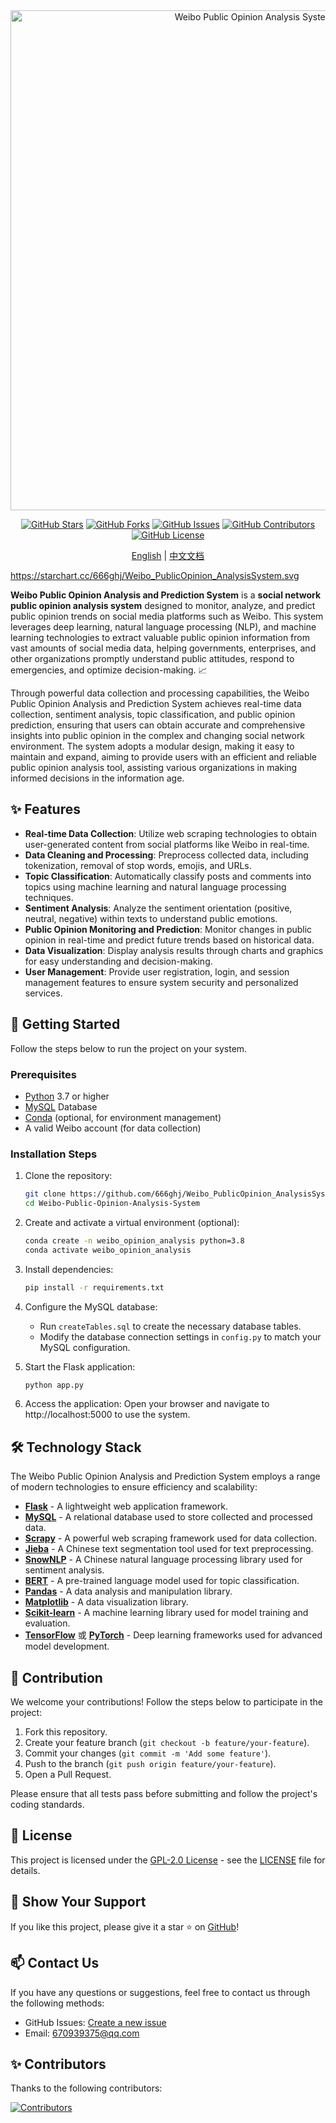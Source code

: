 <div align="center">

  <!-- # 📊 Weibo Public Opinion Analysis System  -->

  <img src="https://github.com/666ghj/Weibo_PublicOpinion_AnalysisSystem/blob/main/static/image/logo_compressed.png" alt="Weibo Public Opinion Analysis System Logo" width="800">

  [![GitHub Stars](https://img.shields.io/github/stars/666ghj/Weibo_PublicOpinion_AnalysisSystem?style=flat-square)](https://github.com/666ghj/Weibo_PublicOpinion_AnalysisSystem/stargazers)
  [![GitHub Forks](https://img.shields.io/github/forks/666ghj/Weibo_PublicOpinion_AnalysisSystem?style=flat-square)](https://github.com/666ghj/Weibo_PublicOpinion_AnalysisSystem/network)
  [![GitHub Issues](https://img.shields.io/github/issues/666ghj/Weibo_PublicOpinion_AnalysisSystem?style=flat-square)](https://github.com/666ghj/Weibo_PublicOpinion_AnalysisSystem/issues)
  [![GitHub Contributors](https://img.shields.io/github/contributors/666ghj/Weibo_PublicOpinion_AnalysisSystem?style=flat-square)](https://github.com/666ghj/Weibo_PublicOpinion_AnalysisSystem/graphs/contributors)
  [![GitHub License](https://img.shields.io/github/license/666ghj/Weibo_PublicOpinion_AnalysisSystem?style=flat-square)](https://github.com/666ghj/Weibo_PublicOpinion_AnalysisSystem/blob/main/LICENSE)


  [English](./README.md) | [中文文档](./README-CN.md)
</div>

https://starchart.cc/666ghj/Weibo_PublicOpinion_AnalysisSystem.svg

**Weibo Public Opinion Analysis and Prediction System** is a **social network public opinion analysis system** designed to monitor, analyze, and predict public opinion trends on social media platforms such as Weibo. This system leverages deep learning, natural language processing (NLP), and machine learning technologies to extract valuable public opinion information from vast amounts of social media data, helping governments, enterprises, and other organizations promptly understand public attitudes, respond to emergencies, and optimize decision-making. 📈

Through powerful data collection and processing capabilities, the Weibo Public Opinion Analysis and Prediction System achieves real-time data collection, sentiment analysis, topic classification, and public opinion prediction, ensuring that users can obtain accurate and comprehensive insights into public opinion in the complex and changing social network environment. The system adopts a modular design, making it easy to maintain and expand, aiming to provide users with an efficient and reliable public opinion analysis tool, assisting various organizations in making informed decisions in the information age.

## ✨ Features

- **Real-time Data Collection**: Utilize web scraping technologies to obtain user-generated content from social platforms like Weibo in real-time.
- **Data Cleaning and Processing**: Preprocess collected data, including tokenization, removal of stop words, emojis, and URLs.
- **Topic Classification**: Automatically classify posts and comments into topics using machine learning and natural language processing techniques.
- **Sentiment Analysis**: Analyze the sentiment orientation (positive, neutral, negative) within texts to understand public emotions.
- **Public Opinion Monitoring and Prediction**: Monitor changes in public opinion in real-time and predict future trends based on historical data.
- **Data Visualization**: Display analysis results through charts and graphics for easy understanding and decision-making.
- **User Management**: Provide user registration, login, and session management features to ensure system security and personalized services.

## 🚀 Getting Started

Follow the steps below to run the project on your system.

### Prerequisites

- [Python](https://www.python.org/) 3.7 or higher
- [MySQL](https://www.mysql.com/) Database
- [Conda](https://docs.conda.io/en/latest/) (optional, for environment management)
- A valid Weibo account (for data collection)

### Installation Steps

1. Clone the repository:
   ```bash
   git clone https://github.com/666ghj/Weibo_PublicOpinion_AnalysisSystem.git
   cd Weibo-Public-Opinion-Analysis-System

2. Create and activate a virtual environment (optional):

   ```bash
   conda create -n weibo_opinion_analysis python=3.8
   conda activate weibo_opinion_analysis
   ```

3. Install dependencies:

   ```bash
   pip install -r requirements.txt
   ```

4. Configure the MySQL database:

   - Run `createTables.sql` to create the necessary database tables.
   - Modify the database connection settings in `config.py` to match your MySQL configuration.

5. Start the Flask application:

   ```bash
   python app.py
   ```

6. Access the application: Open your browser and navigate to http://localhost:5000 to use the system.

## 🛠️ Technology Stack

The Weibo Public Opinion Analysis and Prediction System employs a range of modern technologies to ensure efficiency and scalability:

- **[Flask](https://flask.palletsprojects.com/en/stable/)** - A lightweight web application framework.
- **[MySQL](https://www.mysql.com/)** - A relational database used to store collected and processed data.
- **[Scrapy](https://scrapy.org/)** - A powerful web scraping framework used for data collection.
- **[Jieba](https://github.com/fxsjy/jieba)** - A Chinese text segmentation tool used for text preprocessing.
- **[SnowNLP](https://github.com/isnowfy/snownlp)** - A Chinese natural language processing library used for sentiment analysis.
- **[BERT](https://github.com/google-research/bert)** - A pre-trained language model used for topic classification.
- **[Pandas](https://pandas.pydata.org/)** - A data analysis and manipulation library.
- **[Matplotlib](https://matplotlib.org/)** - A data visualization library.
- **[Scikit-learn](https://scikit-learn.org/)** - A machine learning library used for model training and evaluation.
- **[TensorFlow](https://www.tensorflow.org/)** 或 **[PyTorch](https://pytorch.org/)** - Deep learning frameworks used for advanced model development.

## 🤝 Contribution

We welcome your contributions! Follow the steps below to participate in the project:

1. Fork this repository.
2. Create your feature branch (`git checkout -b feature/your-feature`).
3. Commit your changes (`git commit -m 'Add some feature'`).
4. Push to the branch (`git push origin feature/your-feature`).
5. Open a Pull Request.

Please ensure that all tests pass before submitting and follow the project's coding standards.

## 📜 License

This project is licensed under the [GPL-2.0 License](https://github.com/666ghj/Weibo_PublicOpinion_AnalysisSystem/blob/main/LICENSE) - see the [LICENSE](https://github.com/666ghj/Weibo_PublicOpinion_AnalysisSystem/blob/main/LICENSE) file for details.

## 🌟 Show Your Support

If you like this project, please give it a star ⭐ on [GitHub](https://github.com/666ghj/Weibo_PublicOpinion_AnalysisSystem)!

## 📫 Contact Us

If you have any questions or suggestions, feel free to contact us through the following methods:

- GitHub Issues: [Create a new issue](https://github.com/666ghj/Weibo_PublicOpinion_AnalysisSystem/issues)
- Email: 670939375@qq.com

## ✨ Contributors

Thanks to the following contributors:

[![Contributors](https://contrib.rocks/image?repo=666ghj/Weibo_PublicOpinion_AnalysisSystem)](https://github.com/666ghj/Weibo_PublicOpinion_AnalysisSystem/graphs/contributors)
